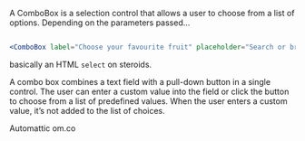A ComboBox is a selection control that allows a user to choose from a list of options. Depending on the parameters passed...


```jsx

<ComboBox label="Choose your favourite fruit" placeholder="Search or browse" />

```

basically an HTML `select` on steroids. 

A combo box combines a text field with a pull-down button in a single control. The user can enter a custom value into the field or click the button to choose from a list of predefined values. When the user enters a custom value, it’s not added to the list of choices.

<ComboBox label="Select a thing" placeholder="Search or browse">
    <ComboBoxHeading>Automattic</ComboBoxHeading>
    <ComboBoxOption>om.co</ComboBoxOption>
</ComboBox>


